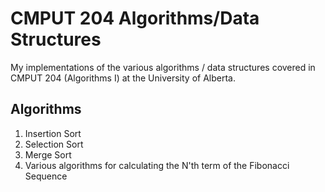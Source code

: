# CMPUT 204 Algorithms/Data Structures

My implementations of the various algorithms / data structures covered in CMPUT 204 (Algorithms I) at the University of Alberta.

## Algorithms
1. Insertion Sort
2. Selection Sort
3. Merge Sort
4. Various algorithms for calculating the N'th term of the Fibonacci Sequence
